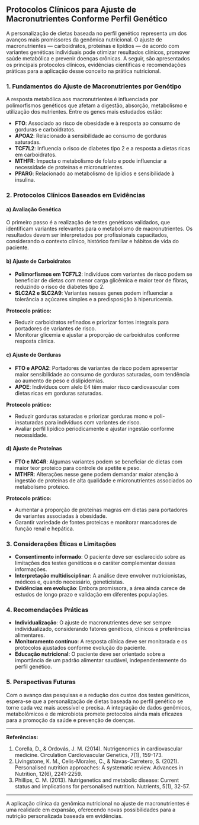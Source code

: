 
## Protocolos Clínicos para Ajuste de Macronutrientes Conforme Perfil Genético

A personalização de dietas baseada no perfil genético representa um dos avanços mais promissores da genômica nutricional. O ajuste de macronutrientes — carboidratos, proteínas e lipídios — de acordo com variantes genéticas individuais pode otimizar resultados clínicos, promover saúde metabólica e prevenir doenças crônicas. A seguir, são apresentados os principais protocolos clínicos, evidências científicas e recomendações práticas para a aplicação desse conceito na prática nutricional.

### 1. Fundamentos do Ajuste de Macronutrientes por Genótipo

A resposta metabólica aos macronutrientes é influenciada por polimorfismos genéticos que afetam a digestão, absorção, metabolismo e utilização dos nutrientes. Entre os genes mais estudados estão:

- **FTO**: Associado ao risco de obesidade e à resposta ao consumo de gorduras e carboidratos.
- **APOA2**: Relacionado à sensibilidade ao consumo de gorduras saturadas.
- **TCF7L2**: Influencia o risco de diabetes tipo 2 e a resposta a dietas ricas em carboidratos.
- **MTHFR**: Impacta o metabolismo de folato e pode influenciar a necessidade de proteínas e micronutrientes.
- **PPARG**: Relacionado ao metabolismo de lipídios e sensibilidade à insulina.

### 2. Protocolos Clínicos Baseados em Evidências

#### a) Avaliação Genética

O primeiro passo é a realização de testes genéticos validados, que identificam variantes relevantes para o metabolismo de macronutrientes. Os resultados devem ser interpretados por profissionais capacitados, considerando o contexto clínico, histórico familiar e hábitos de vida do paciente.

#### b) Ajuste de Carboidratos

- **Polimorfismos em TCF7L2**: Indivíduos com variantes de risco podem se beneficiar de dietas com menor carga glicêmica e maior teor de fibras, reduzindo o risco de diabetes tipo 2.
- **SLC2A2 e SLC2A9**: Variantes nesses genes podem influenciar a tolerância a açúcares simples e a predisposição à hiperuricemia.

**Protocolo prático:**  
- Reduzir carboidratos refinados e priorizar fontes integrais para portadores de variantes de risco.
- Monitorar glicemia e ajustar a proporção de carboidratos conforme resposta clínica.

#### c) Ajuste de Gorduras

- **FTO e APOA2**: Portadores de variantes de risco podem apresentar maior sensibilidade ao consumo de gorduras saturadas, com tendência ao aumento de peso e dislipidemias.
- **APOE**: Indivíduos com alelo E4 têm maior risco cardiovascular com dietas ricas em gorduras saturadas.

**Protocolo prático:**  
- Reduzir gorduras saturadas e priorizar gorduras mono e poli-insaturadas para indivíduos com variantes de risco.
- Avaliar perfil lipídico periodicamente e ajustar ingestão conforme necessidade.

#### d) Ajuste de Proteínas

- **FTO e MC4R**: Algumas variantes podem se beneficiar de dietas com maior teor proteico para controle de apetite e peso.
- **MTHFR**: Alterações nesse gene podem demandar maior atenção à ingestão de proteínas de alta qualidade e micronutrientes associados ao metabolismo proteico.

**Protocolo prático:**  
- Aumentar a proporção de proteínas magras em dietas para portadores de variantes associadas à obesidade.
- Garantir variedade de fontes proteicas e monitorar marcadores de função renal e hepática.

### 3. Considerações Éticas e Limitações

- **Consentimento informado**: O paciente deve ser esclarecido sobre as limitações dos testes genéticos e o caráter complementar dessas informações.
- **Interpretação multidisciplinar**: A análise deve envolver nutricionistas, médicos e, quando necessário, geneticistas.
- **Evidências em evolução**: Embora promissora, a área ainda carece de estudos de longo prazo e validação em diferentes populações.

### 4. Recomendações Práticas

- **Individualização**: O ajuste de macronutrientes deve ser sempre individualizado, considerando fatores genéticos, clínicos e preferências alimentares.
- **Monitoramento contínuo**: A resposta clínica deve ser monitorada e os protocolos ajustados conforme evolução do paciente.
- **Educação nutricional**: O paciente deve ser orientado sobre a importância de um padrão alimentar saudável, independentemente do perfil genético.

### 5. Perspectivas Futuras

Com o avanço das pesquisas e a redução dos custos dos testes genéticos, espera-se que a personalização de dietas baseada no perfil genético se torne cada vez mais acessível e precisa. A integração de dados genômicos, metabolômicos e de microbiota promete protocolos ainda mais eficazes para a promoção da saúde e prevenção de doenças.

---

**Referências:**

1. Corella, D., & Ordovás, J. M. (2014). Nutrigenomics in cardiovascular medicine. Circulation Cardiovascular Genetics, 7(1), 159-173.
2. Livingstone, K. M., Celis-Morales, C., & Navas-Carretero, S. (2021). Personalised nutrition approaches: A systematic review. Advances in Nutrition, 12(6), 2241-2259.
3. Phillips, C. M. (2013). Nutrigenetics and metabolic disease: Current status and implications for personalised nutrition. Nutrients, 5(1), 32-57.

---

A aplicação clínica da genômica nutricional no ajuste de macronutrientes é uma realidade em expansão, oferecendo novas possibilidades para a nutrição personalizada baseada em evidências.
```
